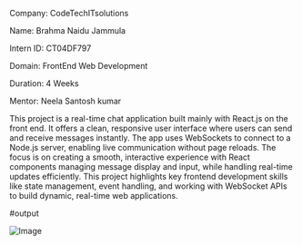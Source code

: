 Company: CodeTechITsolutions

Name: Brahma Naidu Jammula

Intern ID: CT04DF797

Domain: FrontEnd Web Development

Duration: 4 Weeks

Mentor: Neela Santosh kumar

This project is a real-time chat application built mainly with React.js on the front end. It offers a clean, responsive user interface where users can send and receive messages instantly. The app uses WebSockets to connect to a Node.js server, enabling live communication without page reloads. The focus is on creating a smooth, interactive experience with React components managing message display and input, while handling real-time updates efficiently. This project highlights key frontend development skills like state management, event handling, and working with WebSocket APIs to build dynamic, real-time web applications.

#output

![Image](https://github.com/user-attachments/assets/32cd3cac-e9df-41a2-b16c-55738222fa80)
